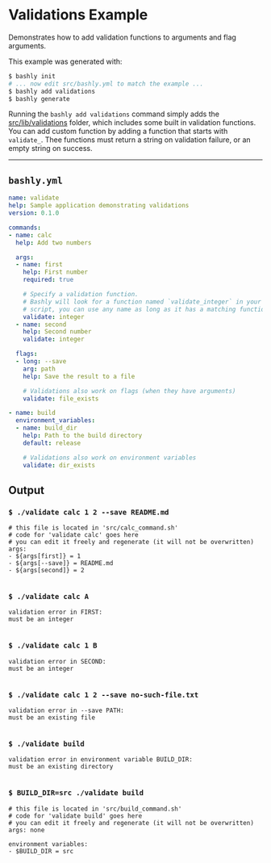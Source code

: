 # Validations Example

Demonstrates how to add validation functions to arguments and flag arguments.

This example was generated with:

```bash
$ bashly init
# ... now edit src/bashly.yml to match the example ...
$ bashly add validations
$ bashly generate
```

Running the `bashly add validations` command simply adds the
[src/lib/validations](src/lib/validations) folder, which includes some built in
validation functions. You can add custom function by adding a function that
starts with `validate_`. Thee functions must return a string on validation
failure, or an empty string on success.

-----

## `bashly.yml`

````yaml
name: validate
help: Sample application demonstrating validations
version: 0.1.0

commands:
- name: calc
  help: Add two numbers

  args:
  - name: first
    help: First number
    required: true

    # Specify a validation function.
    # Bashly will look for a function named `validate_integer` in your
    # script, you can use any name as long as it has a matching function.
    validate: integer
  - name: second
    help: Second number
    validate: integer

  flags:
  - long: --save
    arg: path
    help: Save the result to a file

    # Validations also work on flags (when they have arguments)
    validate: file_exists

- name: build
  environment_variables:
  - name: build_dir
    help: Path to the build directory
    default: release

    # Validations also work on environment variables
    validate: dir_exists
````



## Output

### `$ ./validate calc 1 2 --save README.md`

````shell
# this file is located in 'src/calc_command.sh'
# code for 'validate calc' goes here
# you can edit it freely and regenerate (it will not be overwritten)
args:
- ${args[first]} = 1
- ${args[--save]} = README.md
- ${args[second]} = 2


````

### `$ ./validate calc A`

````shell
validation error in FIRST:
must be an integer


````

### `$ ./validate calc 1 B`

````shell
validation error in SECOND:
must be an integer


````

### `$ ./validate calc 1 2 --save no-such-file.txt`

````shell
validation error in --save PATH:
must be an existing file


````

### `$ ./validate build`

````shell
validation error in environment variable BUILD_DIR:
must be an existing directory


````

### `$ BUILD_DIR=src ./validate build`

````shell
# this file is located in 'src/build_command.sh'
# code for 'validate build' goes here
# you can edit it freely and regenerate (it will not be overwritten)
args: none

environment variables:
- $BUILD_DIR = src


````



